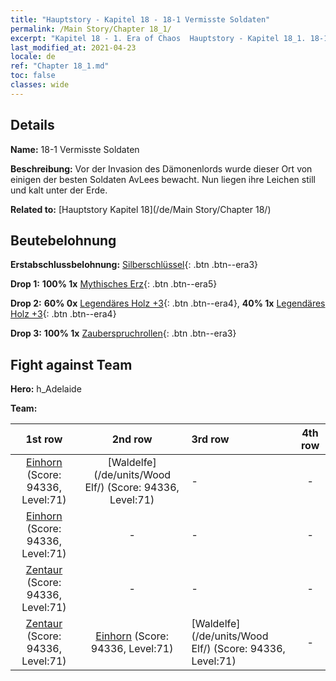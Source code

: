 ```yaml
---
title: "Hauptstory - Kapitel 18 - 18-1 Vermisste Soldaten"
permalink: /Main Story/Chapter 18_1/
excerpt: "Kapitel 18 - 1. Era of Chaos  Hauptstory - Kapitel 18_1. 18-1 Vermisste Soldaten"
last_modified_at: 2021-04-23
locale: de
ref: "Chapter 18_1.md"
toc: false
classes: wide
---
```


## Details

 **Name:** 18-1 Vermisste Soldaten

 **Beschreibung:** Vor der Invasion des Dämonenlords wurde dieser Ort von einigen der besten Soldaten AvLees bewacht. Nun liegen ihre Leichen still und kalt unter der Erde.

 **Related to:** [Hauptstory Kapitel 18](/de/Main Story/Chapter 18/)

## Beutebelohnung

 **Erstabschlussbelohnung:** [Silberschlüssel](/ItemsDE/con_693/){: .btn .btn--era3}

 **Drop 1:** **100% 1x** [Mythisches Erz](/ItemsDE/mat_61/){: .btn .btn--era5}

 **Drop 2:** **60% 0x** [Legendäres Holz +3](/ItemsDE/mat_55/){: .btn .btn--era4}, **40% 1x** [Legendäres Holz +3](/ItemsDE/mat_55/){: .btn .btn--era4}

 **Drop 3:** **100% 1x** [Zauberspruchrollen](/ItemsDE/con_694/){: .btn .btn--era3}


## Fight against Team
 **Hero:** h_Adelaide

 **Team:**


  | 1st row | 2nd row | 3rd row | 4th row |
  |:----:|:----:|:----|:----:|
  | [Einhorn](/de/units/Unicorn/) (Score: 94336, Level:71)  | [Waldelfe](/de/units/Wood Elf/) (Score: 94336, Level:71)  | - | - |
  | [Einhorn](/de/units/Unicorn/) (Score: 94336, Level:71)  | - | - | - |
  | [Zentaur](/de/units/Centaur/) (Score: 94336, Level:71)  | - | - | - |
  | [Zentaur](/de/units/Centaur/) (Score: 94336, Level:71)  | [Einhorn](/de/units/Unicorn/) (Score: 94336, Level:71)  | [Waldelfe](/de/units/Wood Elf/) (Score: 94336, Level:71)  | - |



